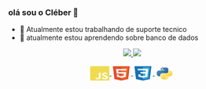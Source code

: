 ### olá sou o Cléber 👋



- 🔭 Atualmente estou trabalhando de suporte tecnico
- 🌱 atualmente estou aprendendo sobre banco de dados

<div align="center">
  <a href="https://github.com/Cleb3rbatista">
  <img height="180em" src="https://github-readme-stats.vercel.app/api?username=Cleb3rbatista&show_icons=true&theme=dark&include_all_commits=true&count_private=true"/>
  <img height="180em" src="https://github-readme-stats.vercel.app/api/top-langs/?username=Cleb3rbatista&layout=compact&langs_count=7&theme=dark"/>
<div style="display: inline_block"><br>
<img align="center" alt="cleber-Js" height="30" width="40" src="https://raw.githubusercontent.com/devicons/devicon/master/icons/javascript/javascript-plain.svg">
<img align="center" alt="cleber-HTML" height="30" width="40" src="https://raw.githubusercontent.com/devicons/devicon/master/icons/html5/html5-original.svg">
<img align="center" alt="cleber-CSS" height="30" width="40" src="https://raw.githubusercontent.com/devicons/devicon/master/icons/css3/css3-original.svg">
 <img align="center" alt="cleber-Python" height="30" width="40" src="https://raw.githubusercontent.com/devicons/devicon/master/icons/python/python-original.svg">
</div>
